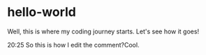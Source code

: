 # hello-world
Well, this is where my coding journey starts. Let's see how it goes!


20:25 So this is how I edit the comment?Cool.
